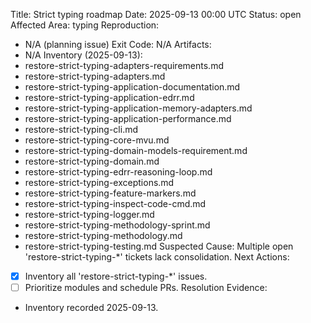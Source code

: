 Title: Strict typing roadmap
Date: 2025-09-13 00:00 UTC
Status: open
Affected Area: typing
Reproduction:
  - N/A (planning issue)
Exit Code: N/A
Artifacts:
  - N/A
Inventory (2025-09-13):
  - restore-strict-typing-adapters-requirements.md
  - restore-strict-typing-adapters.md
  - restore-strict-typing-application-documentation.md
  - restore-strict-typing-application-edrr.md
  - restore-strict-typing-application-memory-adapters.md
  - restore-strict-typing-application-performance.md
  - restore-strict-typing-cli.md
  - restore-strict-typing-core-mvu.md
  - restore-strict-typing-domain-models-requirement.md
  - restore-strict-typing-domain.md
  - restore-strict-typing-edrr-reasoning-loop.md
  - restore-strict-typing-exceptions.md
  - restore-strict-typing-feature-markers.md
  - restore-strict-typing-inspect-code-cmd.md
  - restore-strict-typing-logger.md
  - restore-strict-typing-methodology-sprint.md
  - restore-strict-typing-methodology.md
  - restore-strict-typing-testing.md
Suspected Cause: Multiple open 'restore-strict-typing-*' tickets lack consolidation.
Next Actions:
  - [x] Inventory all 'restore-strict-typing-*' issues.
  - [ ] Prioritize modules and schedule PRs.
Resolution Evidence:
  - Inventory recorded 2025-09-13.
